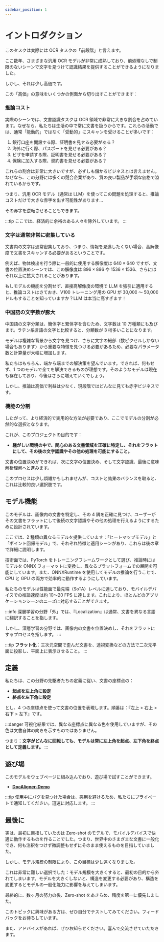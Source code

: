 ```yaml
---
sidebar_position: 1
---
```


# イントロダクション

このタスクは実際には OCR タスクの「前段階」と言えます。

ここ数年、さまざまな汎用 OCR モデルが非常に成熟しており、前処理なしで制限のないシーンで文字を見つけて認識結果を提供することができるようになりました。

しかし、それは少し高価です。

この「高価」の意味をいくつかの側面から切り出すことができます：

### 推論コスト

実際のシーンでは、文書認識タスクは OCR 領域で非常に大きな割合を占めています。なぜなら、私たちは生活の中で常に文書を扱うからです。これらの活動では、通常「能動的」ではなく「受動的」にスキャンを受けることが多いです：

1. 銀行口座を開設する際、証明書を見せる必要がある？
2. 海外に行く際、パスポートを見せる必要がある？
3. ビザを申請する際、証明書を見せる必要がある？
4. 保険に加入する際、契約書を見せる必要がある？

これらの割合は非常に大きいですが、必ずしも儲かるビジネスとは言えません。なぜなら、この分野には多くの競合企業があり、質の良い製品が手頃な価格で溢れているからです。

つまり、汎用 OCR モデル（通常は LLM）を使ってこの問題を処理すると、推論コストだけで大きな赤字を出す可能性があります...

その赤字を逆転させることもできます。

:::tip
ここでは、経済的に余裕のある人々を除外しています。
:::

### 文字は通常非常に密集している

文書内の文字は通常密集しており、つまり、情報を見逃したくない場合、高解像度で文書をスキャンする必要があるということです。

例えば、物体検出を行う際に一般的に使用する解像度は $640 \times 640$ ですが、文書の位置決めシーンでは、この解像度は $896 \times 896$ や $1536 \times 1536$、さらにはそれ以上に拡大されることがあります。

もしモデルの機能を分割せず、直接高解像度の環境で LLM を強引に適用すると、推論コストはさておき、V100 トレーニング用の GPU が 30,000 ～ 50,000 ドルもすることを知っていますか？LLM は本当に高すぎます！

### 中国語の文字数が膨大

中国語の文字分類は、簡体字と繁体字を含むため、文字数は 10 万種類にも及びます。ラテン系言語の文字と比較すると、分類数が 3 桁多いことになります。

モデルは複雑な背景から文字を見つけ、さらに文字の細部（数ピクセルしかない場合もあります）から重要な特徴を見つける必要があるため、必要なパラメータ数と計算量が大幅に増加します。

私たちはもちろん、端から端までの解決策を望んでいます。できれば、何もせず、1 つのモデルで全てを解決できるものが理想です。そのようなモデルは現在も存在しており、今後はさらに増えていくでしょう。

しかし、推論は高価で利益は少なく、現段階ではどんなに見ても赤字ビジネスです。

### 機能の分割

したがって、より経済的で実用的な方法が必要であり、ここでモデルの分割が必然的な選択となります。

これが、このプロジェクトの目的です：

- **騒がしい環境の中で、関心のある文書領域を正確に特定し、それをフラットにして、その後の文字認識やその他の処理を可能にすること。**

文書の位置決めができれば、次に文字の位置決め、そして文字認識、最後に意味解析理解へと進みます。

このプロセスは少し煩雑かもしれませんが、コストと効果のバランスを取ると、これは比較的良い選択肢です。

## モデル機能

このモデルは、画像内の文書を特定し、その 4 隅を正確に見つけ、ユーザーがその文書をフラットにして後続の文字認識やその他の処理を行えるようにするために設計されています。

ここでは、2 種類の異なるモデルを提供しています：「ヒートマップモデル」と「ポイント回帰モデル」で、それぞれ特徴と適用シーンがあり、これらは後の章で詳細に説明します。

技術面では、PyTorch をトレーニングフレームワークとして選び、推論時にはモデルを ONNX フォーマットに変換し、異なるプラットフォームでの展開を可能にしています。また、ONNXRuntime を使用してモデルの推論を行うことで、CPU と GPU の両方で効率的に動作するようにしています。

私たちのモデルは性能面で最先端（SoTA）レベルに達しており、モバイルデバイスでの推論速度は約 10〜20 FPS に達します。これにより、ほとんどのアプリケーションシーンのニーズに対応することができます。

:::info
深層学習の分野「外」では、『Localization』は通常、文書を異なる言語に翻訳することを指します。

しかし、深層学習の分野では、画像内の文書を位置決めし、それをフラットにするプロセスを指します。
:::

:::tip
**フラット化**：三次元空間で歪んだ文書を、透視変換などの方法で二次元平面に投影し、平面上に表示させること。
:::

## 定義

私たちは、この分野の先駆者たちの定義に従い、文書の座標点の：

- **起点を左上角に設定**
- **終点を左下角に設定**

とし、4 つの座標点を使って文書の位置を表現します。順番は：『左上 > 右上 > 右下 > 左下』です。

:::danger
可視化結果では、異なる座標点に異なる色を使用していますが、その色は文書自体の向きを示すものではありません。

つまり：**文字がどんなに回転しても、モデルは常に左上角を起点、左下角を終点として定義します。**
:::

## 遊び場

このモデルをウェブページに組み込んでおり、遊び場で試すことができます。

- [**DocAligner-Demo**](https://docsaid.org/ja/playground/docaligner-demo)

:::tip
使用中にバグを見つけた場合は、悪用を避けるため、私たちにプライベートで通知してください。迅速に対応します。
:::

## 最後に

実は、最初に目指していたのは Zero-shot のモデルで、モバイルデバイスで快適に動作するものを作ることでした。つまり、世界中のさまざまな文書に一般化でき、何も注釈をつけず微調整もせずにそのまま使えるものを目指していました。

しかし、モデル規模の制限により、この目標は少し遠くなりました。

これは非常に難しい選択でした：モデル規模を大きくすると、最初の目的から外れてしまいます。モデルを大きくしないと、構造を変更する必要があり、構造を変更するとモデルの一般化能力に影響を与えてしまいます。

最終的に、数ヶ月の努力の後、Zero-shot をあきらめ、精度を第一に優先しました。

このトピックに興味がある方は、ぜひ自分でテストしてみてください。フィードバックをお待ちしています。

また、アドバイスがあれば、ぜひお知らせください。喜んで交流させていただきます。
